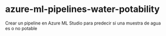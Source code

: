 # azure-ml-pipelines-water-potability
Crear un pipeline en Azure ML Studio para predecir si una muestra de agua es o no potable
